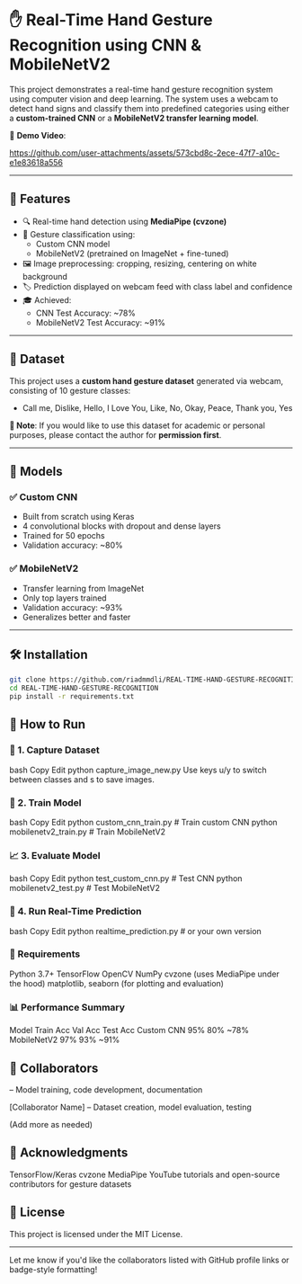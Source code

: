 # ✋ Real-Time Hand Gesture Recognition using CNN & MobileNetV2

This project demonstrates a real-time hand gesture recognition system using computer vision and deep learning. The system uses a webcam to detect hand signs and classify them into predefined categories using either a **custom-trained CNN** or a **MobileNetV2 transfer learning model**.  

🎥 **Demo Video**: 

https://github.com/user-attachments/assets/573cbd8c-2ece-47f7-a10c-e1e83618a556



---

## 📌 Features

- 🔍 Real-time hand detection using **MediaPipe (cvzone)**  
- 🧠 Gesture classification using:
  - Custom CNN model
  - MobileNetV2 (pretrained on ImageNet + fine-tuned)
- 🖼 Image preprocessing: cropping, resizing, centering on white background
- 🏷 Prediction displayed on webcam feed with class label and confidence
- 🎓 Achieved:
  - CNN Test Accuracy: ~78%
  - MobileNetV2 Test Accuracy: ~91%

---

## 📁 Dataset

This project uses a **custom hand gesture dataset** generated via webcam, consisting of 10 gesture classes:

- Call me, Dislike, Hello, I Love You, Like, No, Okay, Peace, Thank you, Yes

**📌 Note**: If you would like to use this dataset for academic or personal purposes, please contact the author for **permission first**.

---

## 🧠 Models

### ✅ Custom CNN
- Built from scratch using Keras
- 4 convolutional blocks with dropout and dense layers
- Trained for 50 epochs
- Validation accuracy: ~80%

### ✅ MobileNetV2
- Transfer learning from ImageNet
- Only top layers trained
- Validation accuracy: ~93%
- Generalizes better and faster

---

## 🛠 Installation

```bash
git clone https://github.com/riadmmdli/REAL-TIME-HAND-GESTURE-RECOGNITION.git
cd REAL-TIME-HAND-GESTURE-RECOGNITION
pip install -r requirements.txt
```
## 🚀 How to Run
### 📸 1. Capture Dataset
bash
Copy
Edit
python capture_image_new.py
Use keys u/y to switch between classes and s to save images.

### 🧠 2. Train Model
bash
Copy
Edit
python custom_cnn_train.py        # Train custom CNN
python mobilenetv2_train.py      # Train MobileNetV2
### 📈 3. Evaluate Model
bash
Copy
Edit
python test_custom_cnn.py        # Test CNN
python mobilenetv2_test.py       # Test MobileNetV2

### 🤖 4. Run Real-Time Prediction
bash
Copy
Edit
python realtime_prediction.py    # or your own version

### 🔧 Requirements
Python 3.7+
TensorFlow
OpenCV
NumPy
cvzone (uses MediaPipe under the hood)
matplotlib, seaborn (for plotting and evaluation)

### 📊 Performance Summary
Model	Train Acc	Val Acc	Test Acc
Custom CNN	95%	80%	~78%
MobileNetV2	97%	93%	~91%

## 👥 Collaborators
 – Model training, code development, documentation

[Collaborator Name] – Dataset creation, model evaluation, testing

(Add more as needed)

## 🧠 Acknowledgments
TensorFlow/Keras
cvzone
MediaPipe
YouTube tutorials and open-source contributors for gesture datasets

## 📄 License
This project is licensed under the MIT License.

---

Let me know if you'd like the collaborators listed with GitHub profile links or badge-style formatting!








